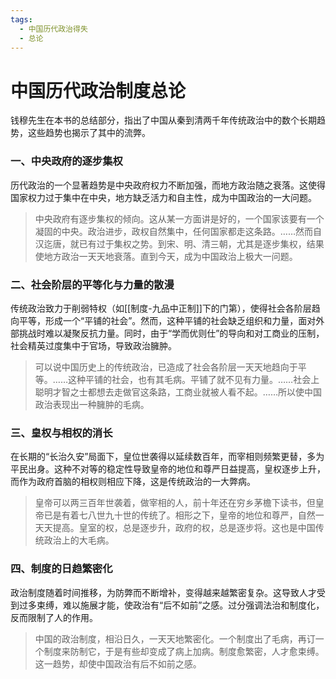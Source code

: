 ```yaml
---
tags:
  - 中国历代政治得失
  - 总论
---
```


# 中国历代政治制度总论

钱穆先生在本书的总结部分，指出了中国从秦到清两千年传统政治中的数个长期趋势，这些趋势也揭示了其中的流弊。

### 一、中央政府的逐步集权

历代政治的一个显著趋势是中央政府权力不断加强，而地方政治随之衰落。这使得国家权力过于集中在中央，地方缺乏活力和自主性，成为中国政治的一大问题。

> 中央政府有逐步集权的倾向。这从某一方面讲是好的，一个国家该要有一个凝固的中央。政治进步，政权自然集中，任何国家都走这条路。……然而自汉迄唐，就已有过于集权之势。到宋、明、清三朝，尤其是逐步集权，结果使地方政治一天天地衰落。直到今天，成为中国政治上极大一问题。

### 二、社会阶层的平等化与力量的散漫

传统政治致力于削弱特权（如[[制度-九品中正制]]下的门第），使得社会各阶层趋向平等，形成一个“平铺的社会”。然而，这种平铺的社会缺乏组织和力量，面对外部挑战时难以凝聚反抗力量。同时，由于“学而优则仕”的导向和对工商业的压制，社会精英过度集中于官场，导致政治臃肿。

> 可以说中国历史上的传统政治，已造成了社会各阶层一天天地趋向于平等。……这种平铺的社会，也有其毛病。平铺了就不见有力量。……社会上聪明才智之士都想去走做官这条路，工商业就被人看不起。……所以使中国政治表现出一种臃肿的毛病。

### 三、皇权与相权的消长

在长期的“长治久安”局面下，皇位世袭得以延续数百年，而宰相则频繁更替，多为平民出身。这种不对等的稳定性导致皇帝的地位和尊严日益提高，皇权逐步上升，而作为政府首脑的相权则相应下降，这是传统政治的一大弊病。

> 皇帝可以两三百年世袭着，做宰相的人，前十年还在穷乡茅檐下读书，但皇帝已是有着七八世九十世的传统了。相形之下，皇帝的地位和尊严，自然一天天提高。皇室的权，总是逐步升，政府的权，总是逐步将。这也是中国传统政治上的大毛病。

### 四、制度的日趋繁密化

政治制度随着时间推移，为防弊而不断增补，变得越来越繁密复杂。这导致人才受到过多束缚，难以施展才能，使政治有“后不如前”之感。过分强调法治和制度化，反而限制了人的作用。

> 中国的政治制度，相沿日久，一天天地繁密化。一个制度出了毛病，再订一个制度来防制它，于是有些却变成了病上加病。制度愈繁密，人才愈束缚。这一趋势，却使中国政治有后不如前之感。
